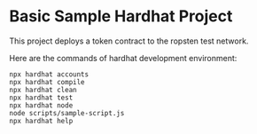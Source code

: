 # Basic Sample Hardhat Project

This project deploys a token contract to the ropsten test network.

Here are the commands of hardhat development environment:

```shell
npx hardhat accounts
npx hardhat compile
npx hardhat clean
npx hardhat test
npx hardhat node
node scripts/sample-script.js
npx hardhat help
```
